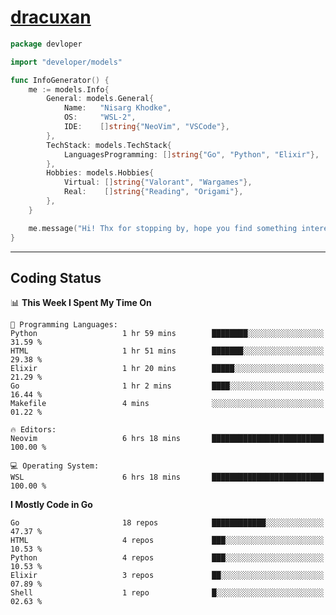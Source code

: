 <!-- Banner -->
<!--
<img src="https://i.imgur.com/mz4ym1F.png" style="max-height:550px"/>
-->

<!-- Coded Intro -->
# [dracuxan](https://bynisarg.in/)

```go
package devloper

import "developer/models"

func InfoGenerator() {
	me := models.Info{
		General: models.General{
			Name:   "Nisarg Khodke",
			OS:     "WSL-2",
			IDE:    []string{"NeoVim", "VSCode"},
		},
		TechStack: models.TechStack{
			LanguagesProgramming: []string{"Go", "Python", "Elixir"},
		},
		Hobbies: models.Hobbies{
			Virtual: []string{"Valorant", "Wargames"},
			Real:    []string{"Reading", "Origami"},
		},		
	}

	me.message("Hi! Thx for stopping by, hope you find something interesting!") 
}
```

---

## Coding Status


<!--START_SECTION:waka-->
📊 **This Week I Spent My Time On** 

```text
💬 Programming Languages: 
Python                   1 hr 59 mins        ████████░░░░░░░░░░░░░░░░░   31.59 % 
HTML                     1 hr 51 mins        ███████░░░░░░░░░░░░░░░░░░   29.38 % 
Elixir                   1 hr 20 mins        █████░░░░░░░░░░░░░░░░░░░░   21.29 % 
Go                       1 hr 2 mins         ████░░░░░░░░░░░░░░░░░░░░░   16.44 % 
Makefile                 4 mins              ░░░░░░░░░░░░░░░░░░░░░░░░░   01.22 % 

🔥 Editors: 
Neovim                   6 hrs 18 mins       █████████████████████████   100.00 % 

💻 Operating System: 
WSL                      6 hrs 18 mins       █████████████████████████   100.00 % 
```

**I Mostly Code in Go** 

```text
Go                       18 repos            ████████████░░░░░░░░░░░░░   47.37 % 
HTML                     4 repos             ███░░░░░░░░░░░░░░░░░░░░░░   10.53 % 
Python                   4 repos             ███░░░░░░░░░░░░░░░░░░░░░░   10.53 % 
Elixir                   3 repos             ██░░░░░░░░░░░░░░░░░░░░░░░   07.89 % 
Shell                    1 repo              █░░░░░░░░░░░░░░░░░░░░░░░░   02.63 % 
```




<!--END_SECTION:waka-->
